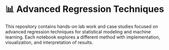 # 📊 Advanced Regression Techniques

This repository contains hands-on lab work and case studies focused on advanced regression techniques for statistical modeling and machine learning. Each notebook explores a different method with implementation, visualization, and interpretation of results.
